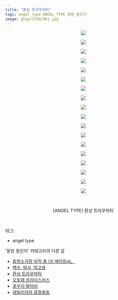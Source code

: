 ```yaml
---
title: "환상 트라우마틱"
tags: angel_type ANGEL_TYPE 동방_동인지
image: ghap/1250/001.jpg
---
```

<div class="article">
<p style="text-align: center; clear: none; float: none;"><img src="{{ site.nasurl }}/ghap/1250/001.jpg"/></p>
<p style="text-align: center; clear: none; float: none;"><img src="{{ site.nasurl }}/ghap/1250/002.jpg"/></p>
<p style="text-align: center; clear: none; float: none;"><img src="{{ site.nasurl }}/ghap/1250/003.jpg"/></p>
<p style="text-align: center; clear: none; float: none;"><img src="{{ site.nasurl }}/ghap/1250/004.jpg"/></p>
<p style="text-align: center; clear: none; float: none;"><img src="{{ site.nasurl }}/ghap/1250/005.jpg"/></p>
<p style="text-align: center; clear: none; float: none;"><img src="{{ site.nasurl }}/ghap/1250/006.jpg"/></p>
<p style="text-align: center; clear: none; float: none;"><img src="{{ site.nasurl }}/ghap/1250/007.jpg"/></p>
<p style="text-align: center; clear: none; float: none;"><img src="{{ site.nasurl }}/ghap/1250/008.jpg"/></p>
<p style="text-align: center; clear: none; float: none;"><img src="{{ site.nasurl }}/ghap/1250/009.jpg"/></p>
<p style="text-align: center; clear: none; float: none;"><img src="{{ site.nasurl }}/ghap/1250/010.jpg"/></p>
<p style="text-align: center; clear: none; float: none;"><img src="{{ site.nasurl }}/ghap/1250/011.jpg"/></p>
<p style="text-align: center; clear: none; float: none;"><img src="{{ site.nasurl }}/ghap/1250/012.jpg"/></p>
<p style="text-align: center; clear: none; float: none;"><img src="{{ site.nasurl }}/ghap/1250/013.jpg"/></p>
<p style="text-align: center; clear: none; float: none;"><img src="{{ site.nasurl }}/ghap/1250/014.jpg"/></p>
<p style="text-align: center; clear: none; float: none;"><img src="{{ site.nasurl }}/ghap/1250/015.jpg"/></p>
<p style="text-align: center; clear: none; float: none;"><img src="{{ site.nasurl }}/ghap/1250/016.jpg"/></p>
<p style="text-align: center; clear: none; float: none;"><img src="{{ site.nasurl }}/ghap/1250/017.jpg"/></p>
<p style="text-align: center; clear: none; float: none;"><img src="{{ site.nasurl }}/ghap/1250/018.jpg"/></p>
<p style="text-align: center; clear: none; float: none;"><br/></p>
<p style="text-align: center; clear: none; float: none;">[ANGEL TYPE] 환상 트라우마틱</p>
<p><br/></p>
</div><div class="tagTrail">
<p>태그: </p>
<ul>
<li>angel type</li>
</ul>
</div><div class="another">
<p>'동방 동인지' 카테고리의 다른 글</p>
<ul>
<li><a href="/2016-07-31-ghap_1252">동방소극장 아직 좀 더! 메이링씨。</a></li>
<li><a href="/2016-07-31-ghap_1251">백수, 박사, 여고생</a></li>
<li><a href="/2016-07-31-ghap_1250">환상 트라우마틱</a></li>
<li><a href="/2016-07-30-ghap_1248">오토메 프라이스리스</a></li>
<li><a href="/2016-07-30-ghap_1247">꿈꾸지 말아라</a></li>
<li><a href="/2016-07-30-ghap_1245">레밀리아의 흡혈충동</a></li>
</ul>
</div><div class="cb_module cb_fluid">
<div class="cb_wrt cb_profile">
</div><!-- commentList close -->
</div>